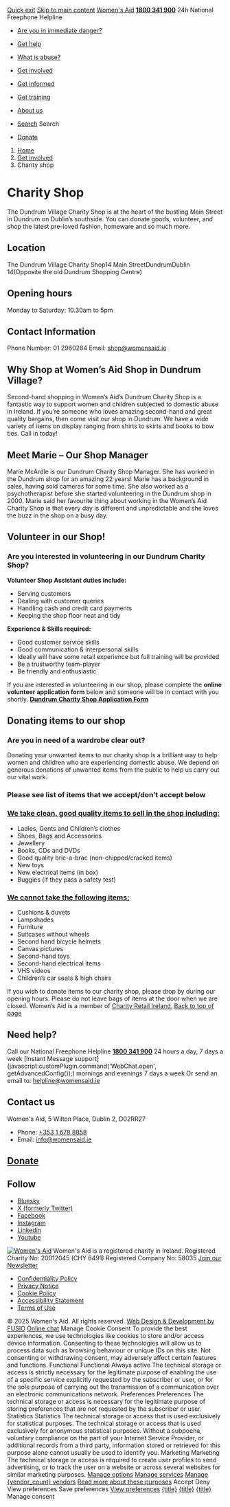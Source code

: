 [Quick exit](https://www.womensaid.ie/get-involved/charity-shop/#exit)
[Skip to main content](https://www.womensaid.ie/get-involved/charity-shop/#pagecontent "Skip to main content")
[Women's Aid](https://www.womensaid.ie/)
**[1800 341 900](tel:1800341900)** 24h National Freephone Helpline
  * [Are you in immediate danger?](https://www.womensaid.ie/are-you-in-immediate-danger/)
  * [Get help](https://www.womensaid.ie/get-help/)
  * [What is abuse?](https://www.womensaid.ie/what-is-abuse/)
  * [Get involved](https://www.womensaid.ie/get-involved/)
  * [Get informed](https://www.womensaid.ie/get-informed/)
  * [Get training](https://www.womensaid.ie/get-training/)
  * [About us](https://www.womensaid.ie/about-us/)


  * [Search](https://www.womensaid.ie/get-involved/charity-shop/)
Search
  * [Donate](https://www.womensaid.ie/get-involved/donate/)


  1. [Home](https://www.womensaid.ie/)
  2. [Get involved](https://www.womensaid.ie/get-involved/)
  3. Charity shop


# Charity Shop
The Dundrum Village Charity Shop is at the heart of the bustling Main Street in Dundrum on Dublin’s southside. You can donate goods, volunteer, and shop the latest pre-loved fashion, homeware and so much more.
## Location
The Dundrum Village Charity Shop14 Main StreetDundrumDublin 14(Opposite the old Dundrum Shopping Centre)
## Opening hours
Monday to Saturday: 10.30am to 5pm
## Contact Information
Phone Number: 01 2960284
Email: shop@womensaid.ie
## Why Shop at Women’s Aid Shop in Dundrum Village?
Second-hand shopping in Women’s Aid’s Dundrum Charity Shop is a fantastic way to support women and children subjected to domestic abuse in Ireland. If you’re someone who loves amazing second-hand and great quality bargains, then come visit our shop in Dundrum. We have a wide variety of items on display ranging from shirts to skirts and books to bow ties. Call in today!
##  Meet Marie – Our Shop Manager 
Marie McArdle is our Dundrum Charity Shop Manager. She has worked in the Dundrum shop for an amazing 22 years! Marie has a background in sales, having sold cameras for some time. She also worked as a psychotherapist before she started volunteering in the Dundrum shop in 2000. Marie said her favourite thing about working in the Women’s Aid Charity Shop is that every day is different and unpredictable and she loves the buzz in the shop on a busy day.
## Volunteer in our Shop!
### Are you interested in volunteering in our Dundrum Charity Shop?
**Volunteer Shop Assistant duties include:**
  * Serving customers
  * Dealing with customer queries
  * Handling cash and credit card payments
  * Keeping the shop floor neat and tidy


**Experience & Skills required:**
  * Good customer service skills
  * Good communication & interpersonal skills
  * Ideally will have some retail experience but full training will be provided
  * Be a trustworthy team-player
  * Be friendly and enthusiastic


If you are interested in volunteering in our shop, please complete the **online volunteer application form** below and someone will be in contact with you shortly.
**[Dundrum Charity Shop Application Form](https://www.womensaid.ie/get-involved/charity-shop/dundrum-charity-shop-application-form/)**
## Donating items to our shop
### Are you in need of a wardrobe clear out?
Donating your unwanted items to our charity shop is a brilliant way to help women and children who are experiencing domestic abuse. We depend on generous donations of unwanted items from the public to help us carry out our vital work.
### Please see list of items that we accept/don’t accept below
### [We take clean, good quality items to sell in the shop including:](https://www.womensaid.ie/get-involved/charity-shop/#collapse0)
  * Ladies, Gents and Children’s clothes
  * Shoes, Bags and Accessories
  * Jewellery
  * Books, CDs and DVDs
  * Good quality bric-a-brac (non-chipped/cracked items)
  * New toys
  * New electrical items (in box)
  * Buggies (if they pass a safety test)


### [We cannot take the following items:](https://www.womensaid.ie/get-involved/charity-shop/#collapse1)
  * Cushions & duvets
  * Lampshades
  * Furniture
  * Suitcases without wheels
  * Second hand bicycle helmets
  * Canvas pictures
  * Second-hand toys
  * Second-hand electrical items
  * VHS videos
  * Children’s car seats & high chairs


If you wish to donate items to our charity shop, please drop by during our opening hours. Please do not leave bags of items at the door when we are closed.
Women’s Aid is a member of [Charity Retail Ireland.](https://www.charityretail.ie/)
[Back to top of page](https://www.womensaid.ie/get-involved/charity-shop/#top)
## Need help?
Call our National Freephone Helpline **[1800 341 900](tel:1800341900)** 24 hours a day, 7 days a week 
[Instant Message support](javascript:customPlugin.command\('WebChat.open', getAdvancedConfig\(\)\);) mornings and evenings 7 days a week
Or send an email to: helpline@womensaid.ie
## Contact us
Women's Aid, 5 Wilton Place, Dublin 2, D02RR27
  * Phone: [+353 1 678 8858](tel:+35316788858)
  * Email: info@womensaid.ie


## [Donate](https://www.womensaid.ie/get-involved/donate/)
## Follow
  * [Bluesky](https://bsky.app/profile/womensaidireland.bsky.social)
  * [X (formerly Twitter)](https://x.com/Womens_Aid)
  * [Facebook](https://www.facebook.com/womensaid.ie)
  * [Instagram](https://www.instagram.com/womens.aid)
  * [Linkedin](https://www.linkedin.com/company/women's-aid/)
  * [Youtube](https://www.youtube.com/@womensaidireland)


[![Women's Aid](https://www.womensaid.ie/app/themes/womensaidsage9/resources/assets/img/womens-aid-logo-white.svg)](https://www.womensaid.ie/get-involved/charity-shop/)
Women's Aid is a registered charity in Ireland.
Registered Charity No: 20012045 (CHY 6491) Registered Company No: 58035
[Join our Newsletter](https://www.womensaid.ie/get-informed/news-events/newsletter/)
  * [Confidentiality Policy](https://www.womensaid.ie/about-us/compliance/confidentiality-policy/)
  * [Privacy Notice](https://www.womensaid.ie/about-us/compliance/privacy-notice/)
  * [Cookie Policy](https://www.womensaid.ie/about-us/compliance/cookie-policy/)
  * [Accessibility Statement](https://www.womensaid.ie/about-us/compliance/accessibility-statement/)
  * [Terms of Use](https://www.womensaid.ie/about-us/compliance/terms-of-use/)


© 2025 Women's Aid. All rights reserved. [Web Design & Development by FUSIO](https://www.fusio.net/?utm_source=WomensAid&utm_medium=Website&utm_campaign=ClientLinks)
[Online chat](https://www.womensaid.ie/get-involved/charity-shop/#chat)
Manage Cookie Consent
To provide the best experiences, we use technologies like cookies to store and/or access device information. Consenting to these technologies will allow us to process data such as browsing behaviour or unique IDs on this site. Not consenting or withdrawing consent, may adversely affect certain features and functions.
Functional Functional Always active 
The technical storage or access is strictly necessary for the legitimate purpose of enabling the use of a specific service explicitly requested by the subscriber or user, or for the sole purpose of carrying out the transmission of a communication over an electronic communications network.
Preferences Preferences
The technical storage or access is necessary for the legitimate purpose of storing preferences that are not requested by the subscriber or user.
Statistics Statistics
The technical storage or access that is used exclusively for statistical purposes. The technical storage or access that is used exclusively for anonymous statistical purposes. Without a subpoena, voluntary compliance on the part of your Internet Service Provider, or additional records from a third party, information stored or retrieved for this purpose alone cannot usually be used to identify you.
Marketing Marketing
The technical storage or access is required to create user profiles to send advertising, or to track the user on a website or across several websites for similar marketing purposes.
[Manage options](https://www.womensaid.ie/get-involved/charity-shop/) [Manage services](https://www.womensaid.ie/get-involved/charity-shop/) [Manage {vendor_count} vendors](https://www.womensaid.ie/get-involved/charity-shop/) [Read more about these purposes](https://cookiedatabase.org/tcf/purposes/)
Accept Deny View preferences Save preferences [View preferences](https://www.womensaid.ie/get-involved/charity-shop/)
[{title}](https://www.womensaid.ie/get-involved/charity-shop/) [{title}](https://www.womensaid.ie/get-involved/charity-shop/) [{title}](https://www.womensaid.ie/get-involved/charity-shop/)
Manage consent
